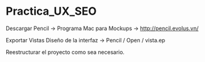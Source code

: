 # Practica_UX_SEO

Descargar Pencil -> Programa Mac para Mockups -> http://pencil.evolus.vn/

Exportar Vistas Diseño de la interfaz -> Pencil / Open / vista.ep

Reestructurar el proyecto como sea necesario.
